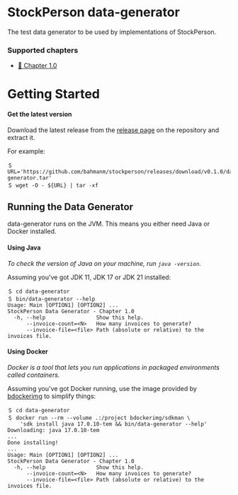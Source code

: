 # StockPerson data-generator

The test data generator to be used by implementations of StockPerson.

### Supported chapters

* [📗 Chapter 1.0](https://github.com/bahmanm/stockperson?tab=readme-ov-file#-chapter-10)

# Getting Started

#### Get the latest version

Download the latest release from the [release page](https://github.com/bahmanm/stockperson/releases) on the repository and extract it.

For example: 

```
＄ URL='https://github.com/bahmanm/stockperson/releases/download/v0.1.0/data-generator.tar'
＄ wget -O - ${URL} | tar -xf
```

## Running the Data Generator

data-generator runs on the JVM. This means you either need Java or Docker installed.

#### Using Java

_To check the version of Java on your machine, run `java -version`._


Assuming you've got JDK 11, JDK 17 or JDK 21 installed:

```
＄ cd data-generator
＄ bin/data-generator --help
Usage: Main [OPTION1] [OPTION2] ...
StockPerson Data Generator - Chapter 1.0
  -h, --help                Show this help.
      --invoice-count=<N>   How many invoices to generate?
      --invoice-file=<file> Path (absolute or relative) to the invoices file.
```

#### Using Docker

_Docker is a tool that lets you run applications in packaged environments called containers._

Assuming you've got Docker running, use the image provided by [bdockerimg](https://github.com/bahmanm/bdockerimg) to simplify things:

```
＄ cd data-generator
＄ docker run --rm --volume .:/project bdockerimg/sdkman \
    'sdk install java 17.0.10-tem && bin/data-generator --help'
Downloading: java 17.0.10-tem
...
Done installing!
...
Usage: Main [OPTION1] [OPTION2] ...
StockPerson Data Generator - Chapter 1.0
  -h, --help                Show this help.
      --invoice-count=<N>   How many invoices to generate?
      --invoice-file=<file> Path (absolute or relative) to the invoices file.
```
